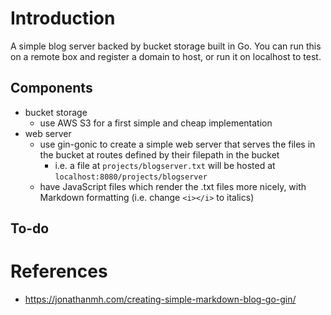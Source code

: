 # Introduction

A simple blog server backed by bucket storage built in Go. You can run this on a remote box and register a domain to host, or run it on localhost to test. 

## Components
- bucket storage
  - use AWS S3 for a first simple and cheap implementation
- web server
  - use gin-gonic to create a simple web server that serves the files in the bucket at routes defined by their filepath in the bucket
    - i.e. a file at `projects/blogserver.txt` will be hosted at `localhost:8080/projects/blogserver`
  - have JavaScript files which render the .txt files more nicely, with Markdown formatting (i.e. change `<i></i>` to italics)

## To-do

# References

- https://jonathanmh.com/creating-simple-markdown-blog-go-gin/